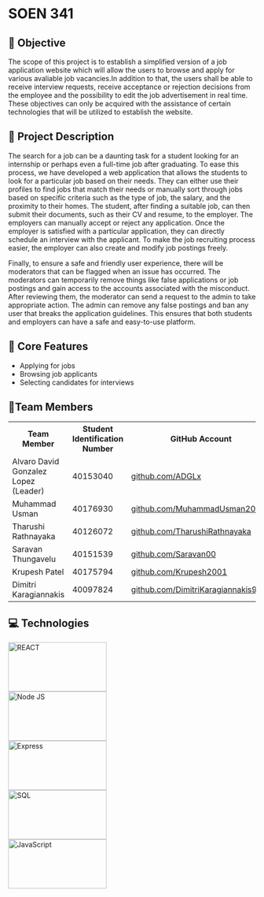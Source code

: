 # SOEN 341

## 🎯 Objective
The scope of this project is to establish a simplified version of a job application website which will allow the users to browse and apply for various avaliable job vacancies.In addition to that, the users shall be able to receive interview requests, receive acceptance or rejection decisions from the employee and the possibility to edit the job advertisement in real time. These objectives can only be acquired with the assistance of certain technologies that will be utilized to establish the website. 
## :blue_book: Project Description
The search for a job can be a daunting task for a student looking for an internship or perhaps even a full-time job after graduating. To ease this process, we have developed a web application that allows the students to look for a particular job based on their needs. They can either use their profiles to find jobs that match their needs or manually sort through jobs based on specific criteria such as the type of job, the salary, and the proximity to their homes. The student, after finding a suitable job, can then submit their documents, such as their CV and resume, to the employer. The employers can manually accept or reject any application. Once the employer is satisfied with a particular application, they can directly schedule an interview with the applicant. To make the job recruiting process easier, the employer can also create and modify job postings freely.

Finally, to ensure a safe and friendly user experience, there will be moderators that can be flagged when an issue has occurred. The moderators can temporarily remove things like false applications or job postings and gain access to the accounts associated with the misconduct. After reviewing them, the moderator can send a request to the admin to take appropriate action. The admin can remove any false postings and ban any user that breaks the application guidelines. This ensures that both students and employers can have a safe and easy-to-use platform.

## :iphone: Core Features
* Applying for jobs
* Browsing job applicants
* Selecting candidates for interviews


## :busts_in_silhouette:Team Members
<table>
  <tr>
    <th>Team Member</th>
    <th>Student Identification Number</th>
    <th>GitHub Account</th>
    <th>Role</th>
  </tr>
  <tr>
    <td>Alvaro David Gonzalez Lopez (Leader)</td>
    <td>40153040</td>
    <td><a href="https://github.com/ADGLx" target="_blank">github.com/ADGLx</a></td>
    <td> </td>
 </tr>
 <tr>
    <td>Muhammad Usman</td>
    <td>40176930</td>
    <td><a href="https://github.com/MuhammadUsman20002" target="_blank">github.com/MuhammadUsman20002</a></td>
    <td> </td>
 </tr>
  <tr>
    <td>Tharushi Rathnayaka</td>
    <td>40126072</td>
    <td><a href="https://github.com/TharushiRathnayaka" target="_blank">github.com/TharushiRathnayaka</a></td>
    <td> </td>
  </tr>
  <tr>
    <td>Saravan Thungavelu</td>
    <td>40151539</td>
    <td><a href="https://github.com/Saravan00" target="_blank">github.com/Saravan00</a></td>
    <td> </td>
  </tr>
  <tr>
    <td>Krupesh Patel</td>
    <td>40175794</td>
    <td><a href="https://github.com/Krupesh2001" target="_blank">github.com/Krupesh2001</a></td>
    <td> </td>
  </tr>
  <tr>
    <td>Dimitri Karagiannakis</td>
    <td>40097824</td>
    <td><a href="https://github.com/DimitriKaragiannakis99" target="_blank">github.com/DimitriKaragiannakis99</a></td>
    <td> </td>
  </tr>
  <tr>
</table>

## :computer: Technologies
<div>
    <img src="https://user-images.githubusercontent.com/60637956/215360434-d2ad462a-0183-42d5-8c0b-c6ebfe3eb80d.png" width= "200" height="100" alt="REACT">
  </div>
  <div>
    <img src="https://user-images.githubusercontent.com/60637956/215360432-3bedb49b-873d-4b09-a6a4-f4521a3ce07f.png" width= "200" height="100" alt="Node JS">
</div>
<div>
    <img src="https://user-images.githubusercontent.com/60637956/215360429-a3c58e28-b1c2-485f-9351-26c6919870b4.jpg" width= "200" height="100" alt="Express">
</div>
<div>
    <img src="https://user-images.githubusercontent.com/60637956/215360435-3dfbbb03-64b0-4633-985b-f364b6fe45dc.png" width= "200" height="100" alt="SQL">
</div>
<div>
    <img src="https://user-images.githubusercontent.com/60637956/215360431-7b686c67-2974-4909-b645-57c4b17ade82.png" width= "200" height="100" alt="JavaScript">
</div>

